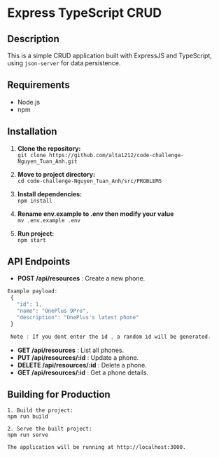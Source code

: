# Express TypeScript CRUD

## Description

This is a simple CRUD application built with ExpressJS and TypeScript, using `json-server` for data persistence.

## Requirements

- Node.js
- npm

## Installation

1. **Clone the repository:**<br>
   `git clone https://github.com/alta1212/code-challenge-Nguyen_Tuan_Anh.git`
2. **Move to project directory:**<br>
   `cd code-challenge-Nguyen_Tuan_Anh/src/PROBLEM5`

3. **Install dependencies:**<br>
   `npm install`

4. **Rename env.example to .env then modify your value**<br>
    `mv .env.example .env`
5. **Run project:**<br>
   `npm start`


## API Endpoints


- **POST /api/resources** : Create a new phone.<br>
```javascript
Example payload:
 {
   "id": 1,
   "name": "OnePlus 9Pro",
   "description": "OnePlus's latest phone"
 }

 Note : If you dont enter the id , a random id will be generated.
```
- **GET /api/resources** : List all phones.
- **PUT /api/resources/:id** : Update a phone.
- **DELETE /api/resources/:id** : Delete a phone.
- **GET /api/resources/:id** : Get a phone details.

## Building for Production
    1. Build the project:
    npm run build

    2. Serve the built project:
    npm run serve

    The application will be running at http://localhost:3000.


